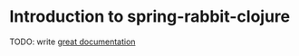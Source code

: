 # Introduction to spring-rabbit-clojure

TODO: write [great documentation](http://jacobian.org/writing/what-to-write/)
